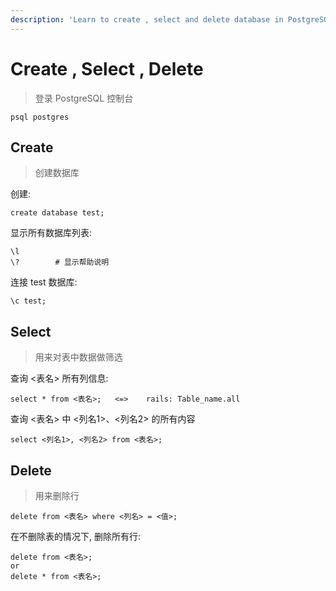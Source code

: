 ```yaml
---
description: 'Learn to create , select and delete database in PostgreSQL'
---
```


# Create , Select , Delete

> 登录 PostgreSQL 控制台

```text
psql postgres
```

## Create

> 创建数据库

创建:

```text
create database test;
```

显示所有数据库列表:

```text
\l
\?        # 显示帮助说明
```

连接 test 数据库:

```text
\c test;
```

## Select

> 用来对表中数据做筛选

查询 &lt;表名&gt; 所有列信息:

```text
select * from <表名>;   <=>    rails: Table_name.all
```

查询 &lt;表名&gt; 中 &lt;列名1&gt;、&lt;列名2&gt; 的所有内容

```text
select <列名1>, <列名2> from <表名>;
```

## Delete

> 用来删除行

```text
delete from <表名> where <列名> = <值>;
```

在不删除表的情况下, 删除所有行:

```text
delete from <表名>;
or
delete * from <表名>;
```



